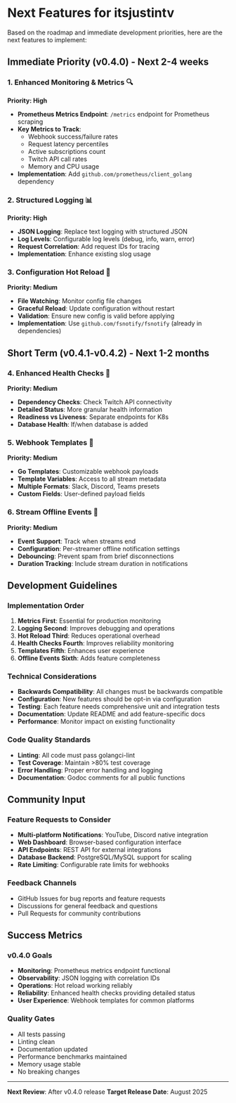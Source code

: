 # Next Features for itsjustintv

Based on the roadmap and immediate development priorities, here are the next features to implement:

## Immediate Priority (v0.4.0) - Next 2-4 weeks

### 1. Enhanced Monitoring & Metrics 🔍
**Priority: High**
- **Prometheus Metrics Endpoint**: `/metrics` endpoint for Prometheus scraping
- **Key Metrics to Track**:
  - Webhook success/failure rates
  - Request latency percentiles
  - Active subscriptions count
  - Twitch API call rates
  - Memory and CPU usage
- **Implementation**: Add `github.com/prometheus/client_golang` dependency

### 2. Structured Logging 📊
**Priority: High**
- **JSON Logging**: Replace text logging with structured JSON
- **Log Levels**: Configurable log levels (debug, info, warn, error)
- **Request Correlation**: Add request IDs for tracing
- **Implementation**: Enhance existing slog usage

### 3. Configuration Hot Reload 🔧
**Priority: Medium**
- **File Watching**: Monitor config file changes
- **Graceful Reload**: Update configuration without restart
- **Validation**: Ensure new config is valid before applying
- **Implementation**: Use `github.com/fsnotify/fsnotify` (already in dependencies)

## Short Term (v0.4.1-v0.4.2) - Next 1-2 months

### 4. Enhanced Health Checks 🏥
**Priority: Medium**
- **Dependency Checks**: Check Twitch API connectivity
- **Detailed Status**: More granular health information
- **Readiness vs Liveness**: Separate endpoints for K8s
- **Database Health**: If/when database is added

### 5. Webhook Templates 🎯
**Priority: Medium**
- **Go Templates**: Customizable webhook payloads
- **Template Variables**: Access to all stream metadata
- **Multiple Formats**: Slack, Discord, Teams presets
- **Custom Fields**: User-defined payload fields

### 6. Stream Offline Events 🔄
**Priority: Medium**
- **Event Support**: Track when streams end
- **Configuration**: Per-streamer offline notification settings
- **Debouncing**: Prevent spam from brief disconnections
- **Duration Tracking**: Include stream duration in notifications

## Development Guidelines

### Implementation Order
1. **Metrics First**: Essential for production monitoring
2. **Logging Second**: Improves debugging and operations
3. **Hot Reload Third**: Reduces operational overhead
4. **Health Checks Fourth**: Improves reliability monitoring
5. **Templates Fifth**: Enhances user experience
6. **Offline Events Sixth**: Adds feature completeness

### Technical Considerations
- **Backwards Compatibility**: All changes must be backwards compatible
- **Configuration**: New features should be opt-in via configuration
- **Testing**: Each feature needs comprehensive unit and integration tests
- **Documentation**: Update README and add feature-specific docs
- **Performance**: Monitor impact on existing functionality

### Code Quality Standards
- **Linting**: All code must pass golangci-lint
- **Test Coverage**: Maintain >80% test coverage
- **Error Handling**: Proper error handling and logging
- **Documentation**: Godoc comments for all public functions

## Community Input

### Feature Requests to Consider
- **Multi-platform Notifications**: YouTube, Discord native integration
- **Web Dashboard**: Browser-based configuration interface
- **API Endpoints**: REST API for external integrations
- **Database Backend**: PostgreSQL/MySQL support for scaling
- **Rate Limiting**: Configurable rate limits for webhooks

### Feedback Channels
- GitHub Issues for bug reports and feature requests
- Discussions for general feedback and questions
- Pull Requests for community contributions

## Success Metrics

### v0.4.0 Goals
- **Monitoring**: Prometheus metrics endpoint functional
- **Observability**: JSON logging with correlation IDs
- **Operations**: Hot reload working reliably
- **Reliability**: Enhanced health checks providing detailed status
- **User Experience**: Webhook templates for common platforms

### Quality Gates
- All tests passing
- Linting clean
- Documentation updated
- Performance benchmarks maintained
- Memory usage stable
- No breaking changes

---

**Next Review**: After v0.4.0 release
**Target Release Date**: August 2025